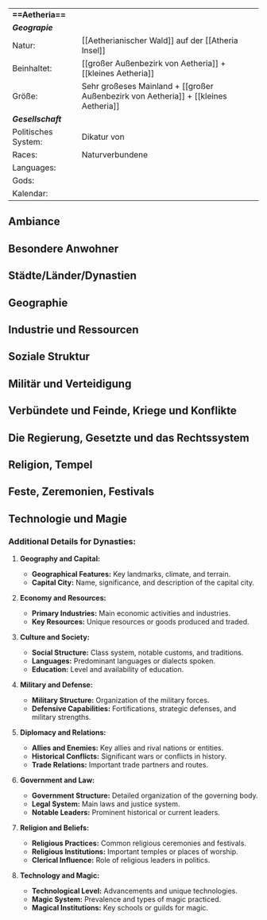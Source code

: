 
|                     |                                                                                     |
| :------------------ | :---------------------------------------------------------------------------------- |
| **==Aetheria==**    |                                                                                     |
| ***Geograpie***     |                                                                                     |
| Natur:              | [[Aetherianischer Wald]] auf der [[Atheria Insel]]                                  |
| Beinhaltet:         | [[großer Außenbezirk von Aetheria]] + [[kleines Aetheria]]                          |
| Größe:              | Sehr großeses Mainland + [[großer Außenbezirk von Aetheria]] + [[kleines Aetheria]] |
| ***Gesellschaft***  |                                                                                     |
| Politisches System: | Dikatur von                                                                         |
| Races:              | Naturverbundene                                                                     |
| Languages:          |                                                                                     |
| Gods:               |                                                                                     |
| Kalendar:           |                                                                                     |
## Ambiance
## Besondere Anwohner
## Städte/Länder/Dynastien
## Geographie
## Industrie und Ressourcen
## Soziale Struktur
## Militär und Verteidigung
## Verbündete und Feinde, Kriege und Konflikte
## Die Regierung, Gesetzte und das Rechtssystem
## Religion, Tempel
## Feste, Zeremonien, Festivals
## Technologie und Magie


### Additional Details for Dynasties:

1. **Geography and Capital:**
    
    - **Geographical Features:** Key landmarks, climate, and terrain.
    - **Capital City:** Name, significance, and description of the capital city.
2. **Economy and Resources:**
    
    - **Primary Industries:** Main economic activities and industries.
    - **Key Resources:** Unique resources or goods produced and traded.
3. **Culture and Society:**
    
    - **Social Structure:** Class system, notable customs, and traditions.
    - **Languages:** Predominant languages or dialects spoken.
    - **Education:** Level and availability of education.
4. **Military and Defense:**
    
    - **Military Structure:** Organization of the military forces.
    - **Defensive Capabilities:** Fortifications, strategic defenses, and military strengths.
5. **Diplomacy and Relations:**
    
    - **Allies and Enemies:** Key allies and rival nations or entities.
    - **Historical Conflicts:** Significant wars or conflicts in history.
    - **Trade Relations:** Important trade partners and routes.
6. **Government and Law:**
    
    - **Government Structure:** Detailed organization of the governing body.
    - **Legal System:** Main laws and justice system.
    - **Notable Leaders:** Prominent historical or current leaders.
7. **Religion and Beliefs:**
    
    - **Religious Practices:** Common religious ceremonies and festivals.
    - **Religious Institutions:** Important temples or places of worship.
    - **Clerical Influence:** Role of religious leaders in politics.
8. **Technology and Magic:**
    
    - **Technological Level:** Advancements and unique technologies.
    - **Magic System:** Prevalence and types of magic practiced.
    - **Magical Institutions:** Key schools or guilds for magic.